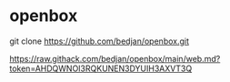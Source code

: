 # openbox

git clone https://github.com/bedjan/openbox.git

https://raw.githack.com/bedjan/openbox/main/web.md?token=AHDQWNOI3RQKUNEN3DYUIH3AXVT3Q

